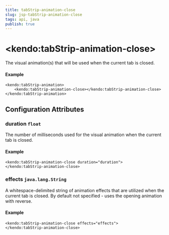 ```yaml
---
title: tabStrip-animation-close
slug: jsp-tabStrip-animation-close
tags: api, java
publish: true
---
```


# \<kendo:tabStrip-animation-close\>

The visual animation(s) that will be used when the current tab is closed.

#### Example
    <kendo:tabStrip-animation>
        <kendo:tabStrip-animation-close></kendo:tabStrip-animation-close>
    </kendo:tabStrip-animation>

## Configuration Attributes

### duration `float`

The number of milliseconds used for the visual animation when the current tab is closed.

#### Example
    <kendo:tabStrip-animation-close duration="duration">
    </kendo:tabStrip-animation-close>

### effects `java.lang.String`

A whitespace-delimited string of animation effects that are utilized when the current tab
is closed. By default not specified - uses the opening animation with reverse.

#### Example
    <kendo:tabStrip-animation-close effects="effects">
    </kendo:tabStrip-animation-close>

 
